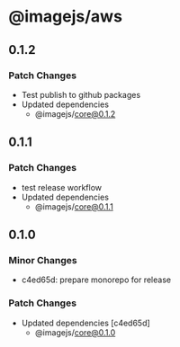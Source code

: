 # @imagejs/aws

## 0.1.2

### Patch Changes

- Test publish to github packages
- Updated dependencies
  - @imagejs/core@0.1.2

## 0.1.1

### Patch Changes

- test release workflow
- Updated dependencies
  - @imagejs/core@0.1.1

## 0.1.0

### Minor Changes

- c4ed65d: prepare monorepo for release

### Patch Changes

- Updated dependencies [c4ed65d]
  - @imagejs/core@0.1.0
